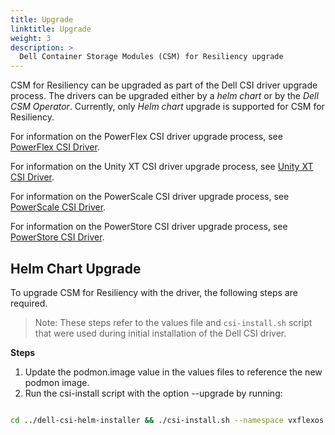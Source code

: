 ```yaml
---
title: Upgrade
linktitle: Upgrade 
weight: 3
description: >
  Dell Container Storage Modules (CSM) for Resiliency upgrade
---
```


CSM for Resiliency can be upgraded as part of the Dell CSI driver upgrade process. The drivers can be upgraded either by a _helm chart_ or by the _Dell CSM Operator_. Currently, only _Helm chart_ upgrade is supported for CSM for Resiliency.

For information on the PowerFlex CSI driver upgrade process, see [PowerFlex CSI Driver](../../csidriver/upgradation/drivers/powerflex).

For information on the Unity XT CSI driver upgrade process, see [Unity XT CSI Driver](../../csidriver/upgradation/drivers/unity).

For information on the PowerScale CSI driver upgrade process, see [PowerScale CSI Driver](../../csidriver/upgradation/drivers/isilon).

For information on the PowerStore CSI driver upgrade process, see [PowerStore CSI Driver](../../csidriver/upgradation/drivers/powerstore).

## Helm Chart Upgrade

To upgrade CSM for Resiliency with the driver, the following steps are required. 

>Note: These steps refer to the values file and `csi-install.sh` script that were used during initial installation of the Dell CSI driver.

**Steps**

1. Update the podmon.image value in the values files to reference the new podmon image.
2. Run the csi-install script with the option --upgrade by running: 
```bash

cd ../dell-csi-helm-installer && ./csi-install.sh --namespace vxflexos --values ./myvalues.yaml --upgrade
```
